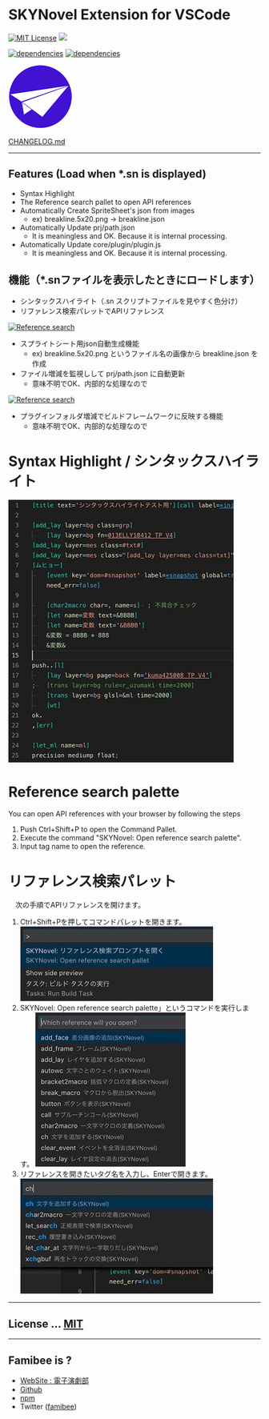 # SKYNovel Extension for VSCode
[![MIT License](https://img.shields.io/github/license/famibee/SKYNovel-vscode-extension.svg)](LICENSE)
![](https://img.shields.io/badge/platform-windows%20%7C%20macos-lightgrey.svg)

[![dependencies](https://david-dm.org/famibee/SKYNovel-vscode-extension/status.svg)](https://david-dm.org/famibee/SKYNovel-vscode-extension)
[![dependencies](https://david-dm.org/famibee/SKYNovel-vscode-extension/dev-status.svg)](https://david-dm.org/famibee/SKYNovel-vscode-extension?type=dev)

![logo.svg](images/icon.png)

[CHANGELOG.md](CHANGELOG.md)

---

## Features (Load when *.sn is displayed)
- Syntax Highlight
- The Reference search pallet to open API references
- Automatically Create SpriteSheet's json from images
	+ ex) breakline.5x20.png -> breakline.json
- Automatically Update prj/path.json
	+ It is meaningless and OK. Because it is internal processing.
- Automatically Update core/plugin/plugin.js
	+ It is meaningless and OK. Because it is internal processing.

## 機能（*.snファイルを表示したときにロードします）
- シンタックスハイライト（.sn スクリプトファイルを見やすく色分け）
- リファレンス検索パレットでAPIリファレンス

[![Reference search](https://img.youtube.com/vi/uIkWnAGBkGM/0.jpg)](https://www.youtube.com/watch?v=uIkWnAGBkGM "Reference search")

- スプライトシート用json自動生成機能
	+ ex) breakline.5x20.png というファイル名の画像から breakline.json を作成
- ファイル増減を監視しして prj/path.json に自動更新
	+ 意味不明でOK、内部的な処理なので

[![Reference search](https://img.youtube.com/vi/tfrkImoufU4/0.jpg)](https://www.youtube.com/watch?v=tfrkImoufU4 "Reference search")

- プラグインフォルダ増減でビルドフレームワークに反映する機能
	+ 意味不明でOK、内部的な処理なので

# Syntax Highlight / シンタックスハイライト
![](images/syntax_highlight.jpg)

# Reference search palette
You can open API references with your browser by following the steps
1. Push Ctrl+Shift+P to open the Command Pallet.
3. Execute the command "SKYNovel: Open reference search palette".
3. Input tag name to open the reference.

# リファレンス検索パレット
　次の手順でAPIリファレンスを開けます。
1. Ctrl+Shift+Pを押してコマンドパレットを開きます。
	![](images/ref_search0.jpg)
2. SKYNovel: Open reference search palette」というコマンドを実行します。
	![](images/ref_search1.jpg)
3. リファレンスを開きたいタグ名を入力し、Enterで開きます。
	![](images/ref_search2.jpg)

---
## License ... [MIT](LICENSE)

---
## Famibee is ?
- [WebSite : 電子演劇部](https://famibee.blog.fc2.com/)
- [Github](https://github.com/famibee/SKYNovel)
- [npm](https://www.npmjs.com/package/skynovel)
- Twitter ([famibee](https://twitter.com/famibee))
